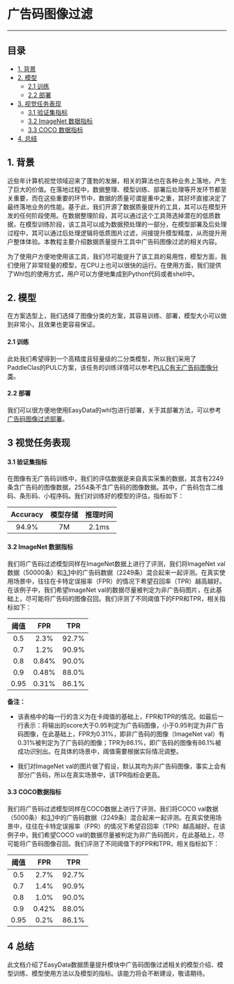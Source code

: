 # 广告码图像过滤

------


## 目录

- [1. 背景](#1)
- [2. 模型](#2)
  - [2.1 训练](#2.1)
  - [2.2 部署](#2.2)
- [3. 视觉任务表现](#3)
  - [3.1 验证集指标](#3.1)
  - [3.2 ImageNet 数据指标](#3.2)
  - [3.3 COCO 数据指标](#3.3)
- [4. 总结](#4)

<a name="1"></a>

## 1. 背景

近些年计算机视觉领域迎来了蓬勃的发展，相关的算法也在各种业务上落地，产生了巨大的价值。在落地过程中，数据整理、模型训练、部署后处理等开发环节都至关重要，而在这些重要的环节中，数据的质量可谓是重中之重，其好坏直接决定了最终落地业务的性能。基于此，我们开源了数据质量提升的工具，其可以在模型开发的任何阶段使用。在数据整理阶段，其可以通过这个工具筛选掉潜在的低质数据，在模型训练阶段，该工具可以成为数据预处理的一部分，在模型部署及后处理过程中，其可以通过后处理逻辑将低质图片过滤，间接提升模型精度，从而提升用户整体体验。本教程主要介绍数据质量提升工具中广告码图像过滤的相关内容。

为了使用户方便地使用该工具，我们尽可能提升了该工具的易用性，模型方面，我们使用了非常轻量的模型，在CPU上也可以很快的运行。在使用方面，我们提供了Whl包的使用方式，用户可以方便地集成到Python代码或者shell中。

<a name="2"></a>

## 2. 模型

在方案选型上，我们选择了图像分类的方案，其容易训练、部署，模型大小可以做到非常小，且效果也更容易保证。

<a name="2.1"></a>
#### 2.1 训练

此处我们希望得到一个高精度且轻量级的二分类模型，所以我们采用了PaddleClas的PULC方案，该任务的训练详情可以参考[PULC有无广告码图像分类](@clas_pulc)。

<a name="2.2"></a>
#### 2.2 部署

我们可以很方便地使用EasyData的whl包进行部署，关于其部署方法，可以参考[广告码图像过滤部署](quick_start.md#232)。

<a name="3"></a>

## 3 视觉任务表现

<a name="3.1"></a>
#### 3.1 验证集指标

在图像有无广告码训练中，我们的评估数据是来自真实采集的数据，其含有2249条含广告码的图像数据，2554条不含广告码的图像数据。其中，广告码包含二维码、条形码、小程序码。我们对训练好的模型的评估，指标如下：

| Accuracy | 模型存储 | 推理时间 | 
| :--: | :--: | :--: |
|   94.9%   |   7M   | 2.1ms | 

<a name="3.2"></a>
#### 3.2 ImageNet 数据指标

我们将广告码过滤模型同样在ImageNet数据上进行了评测，我们将ImageNet val数据（50000条）和[3.1](#3.1)中的广告码数据（2249条）混合起来一起评测。在真实使用场景中，往往在卡特定误报率（FPR）的情况下希望召回率（TPR）越高越好。在该例子中，我们希望ImageNet val的数据尽量被判定为非广告码图片，在此基础上，尽可能将广告码的图像召回。我们评测了不同阈值下的FPR和TPR，相关指标如下：


| 阈值 | FPR| TPR | 
| :--: | :--: | :--: |
| 0.5 | 2.3% | 92.7% | 
| 0.7 | 1.2% | 90.9% | 
| 0.8 | 0.84% | 90.0%| 
| 0.9 | 0.48% | 88.0% | 
| 0.95 | 0.31% | 86.1% | 


**备注：** 

- 该表格中的每一行的含义为在卡阈值的基础上，FPR和TPR的情况。如最后一行表示：将输出的score大于0.95判定为广告码图像，小于0.95判定为非广告码图像，在此基础上，FPR为0.31%，即非广告码的图像（ImageNet val）有0.31%被判定为了广告码的图像；TPR为86.1%，即广告码的图像有86.1%被成功识别出。在具体的场景中，阈值需要根据实际情况调整。

- 我们对ImageNet val的图片做了假设，默认其均为非广告码图像，事实上会有部分广告码，所以在真实场景中，该TPR指标会更高。

<a name="3.3"></a>
#### 3.3 COCO数据指标

我们将广告码过滤模型同样在COCO数据上进行了评测，我们将COCO val数据（5000条）和[3.1](#3.1)中的广告码数据（2249条）混合起来一起评测。在真实使用场景中，往往在卡特定误报率（FPR）的情况下希望召回率（TPR）越高越好。在该例子中，我们希望COCO val的数据尽量被判定为非广告码图片，在此基础上，尽可能将广告码图像召回。我们评测了不同阈值下的FPR和TPR，相关指标如下：


| 阈值 | FPR| TPR | 
| :--: | :--: | :--: |
| 0.5 | 2.7% | 92.7% | 
| 0.7 | 1.4% | 90.9% | 
| 0.8 | 1.0% | 90.0%| 
| 0.9 | 0.42% | 88.0% | 
| 0.95 | 0.2% | 86.1% | 

<a name="4"></a>

## 4 总结

此文档介绍了EasyData数据质量提升模块中广告码图像过滤相关的模型介绍、模型训练、模型使用方法以及模型的指标。该能力将会不断建设，敬请期待。

